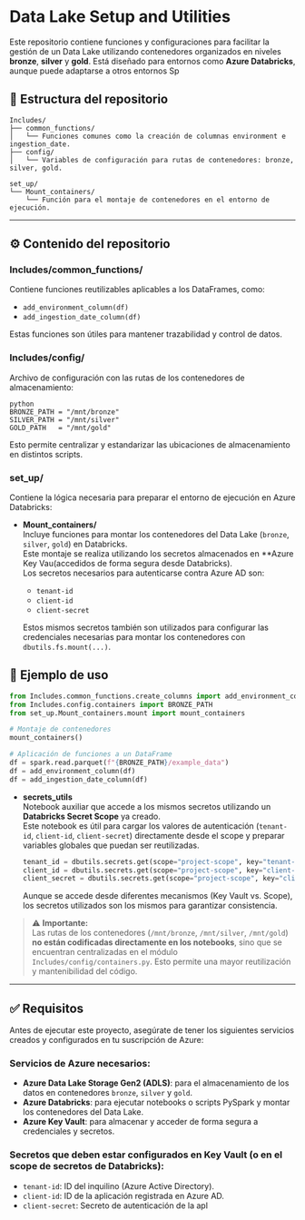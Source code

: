 # Data Lake Setup and Utilities

Este repositorio contiene funciones y configuraciones para facilitar la gestión de un Data Lake utilizando contenedores organizados en niveles **bronze**, **silver** y **gold**. Está diseñado para entornos como **Azure Databricks**, aunque puede adaptarse a otros entornos Sp

## 📁 Estructura del repositorio

```text
Includes/
├── common_functions/
│   └── Funciones comunes como la creación de columnas environment e ingestion_date.
├── config/
│   └── Variables de configuración para rutas de contenedores: bronze, silver, gold.

set_up/
└── Mount_containers/
    └── Función para el montaje de contenedores en el entorno de ejecución.
```

---

## ⚙️ Contenido del repositorio

### Includes/common_functions/
Contiene funciones reutilizables aplicables a los DataFrames, como:

- `add_environment_column(df)`
- `add_ingestion_date_column(df)`

Estas funciones son útiles para mantener trazabilidad y control de datos.

### Includes/config/
Archivo de configuración con las rutas de los contenedores de almacenamiento:

```
python
BRONZE_PATH = "/mnt/bronze"
SILVER_PATH = "/mnt/silver"
GOLD_PATH   = "/mnt/gold"
```

Esto permite centralizar y estandarizar las ubicaciones de almacenamiento en distintos scripts.

### set_up/

Contiene la lógica necesaria para preparar el entorno de ejecución en Azure Databricks:

- **Mount_containers/**  
  Incluye funciones para montar los contenedores del Data Lake (`bronze`, `silver`, `gold`) en Databricks.  
  Este montaje se realiza utilizando los secretos almacenados en **Azure Key Vau(accedidos de forma segura desde Databricks).  
  Los secretos necesarios para autenticarse contra Azure AD son:

  - `tenant-id`
  - `client-id`
  - `client-secret`

  Estos mismos secretos también son utilizados para configurar las credenciales necesarias para montar los contenedores con `dbutils.fs.mount(...)`.

## 🚀 Ejemplo de uso

```python
from Includes.common_functions.create_columns import add_environment_column, add_ingestion_date_column
from Includes.config.containers import BRONZE_PATH
from set_up.Mount_containers.mount import mount_containers

# Montaje de contenedores
mount_containers()

# Aplicación de funciones a un DataFrame
df = spark.read.parquet(f"{BRONZE_PATH}/example_data")
df = add_environment_column(df)
df = add_ingestion_date_column(df)
```

- **secrets_utils**  
  Notebook auxiliar que accede a los mismos secretos utilizando un **Databricks Secret Scope** ya creado.  
  Este notebook es útil para cargar los valores de autenticación (`tenant-id`, `client-id`, `client-secret`) directamente desde el scope y preparar variables globales que puedan ser reutilizadas.

  ```python
  tenant_id = dbutils.secrets.get(scope="project-scope", key="tenant-id")
  client_id = dbutils.secrets.get(scope="project-scope", key="client-id")
  client_secret = dbutils.secrets.get(scope="project-scope", key="client-secret")
  ```

  Aunque se accede desde diferentes mecanismos (Key Vault vs. Scope), los secretos utilizados son los mismos para garantizar consistencia.

> ⚠️ **Importante:**  
> Las rutas de los contenedores (`/mnt/bronze`, `/mnt/silver`, `/mnt/gold`) **no están codificadas directamente en los notebooks**, sino que se encuentran centralizadas en el módulo `Includes/config/containers.py`. Esto permite una mayor reutilización y mantenibilidad del código.



---


## ✅ Requisitos

Antes de ejecutar este proyecto, asegúrate de tener los siguientes servicios creados y configurados en tu suscripción de Azure:

### Servicios de Azure necesarios:

- **Azure Data Lake Storage Gen2 (ADLS)**: para el almacenamiento de los datos en contenedores `bronze`, `silver` y `gold`.
- **Azure Databricks**: para ejecutar notebooks o scripts PySpark y montar los contenedores del Data Lake.
- **Azure Key Vault**: para almacenar y acceder de forma segura a credenciales y secretos.

### Secretos que deben estar configurados en Key Vault (o en el scope de secretos de Databricks):

- `tenant-id`: ID del inquilino (Azure Active Directory).
- `client-id`: ID de la aplicación registrada en Azure AD.
- `client-secret`: Secreto de autenticación de la apl

